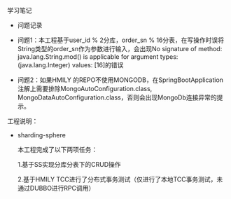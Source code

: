学习笔记

- 问题记录

- 问题1：本工程基于user_id % 2分库，order_sn % 16分表，在写操作时误将String类型的order_sn作为参数进行输入，会出现No signature of method: java.lang.String.mod() is applicable for argument types: (java.lang.Integer) values: [16]的错误

- 问题2：如果HMILY 的REPO不使用MONGODB，在SpringBootApplication注解上需要排除MongoAutoConfiguration.class, MongoDataAutoConfiguration.class，否则会出现MongoDb连接异常的提示。

工程说明：

- sharding-sphere  

  本工程完成了以下两项任务：
  
  1.基于SS实现分库分表下的CRUD操作
  
  2.基于HMILY TCC进行了分布式事务测试（仅进行了本地TCC事务测试，未通过DUBBO进行RPC调用）